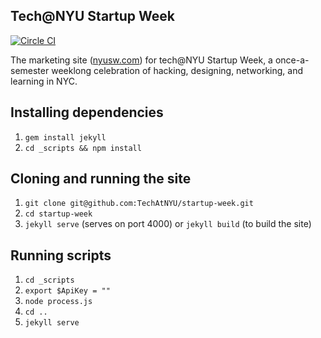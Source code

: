 Tech@NYU Startup Week
--------

[![Circle CI](https://circleci.com/gh/TechAtNYU/startup-week.svg?style=svg)](https://circleci.com/gh/TechAtNYU/startup-week)

The marketing site ([nyusw.com](http://nyusw.com)) for tech@NYU Startup Week, a once-a-semester weeklong celebration of hacking, designing, networking, and learning in NYC.

## Installing dependencies

1. `gem install jekyll`
2. `cd _scripts && npm install`

## Cloning and running the site

1. `git clone git@github.com:TechAtNYU/startup-week.git`
2. `cd startup-week`
3. `jekyll serve` (serves on port 4000) or `jekyll build` (to build the site)

## Running scripts

1. `cd _scripts`
2. `export $ApiKey = ""`
3. `node process.js`
4. `cd ..`
5. `jekyll serve`
